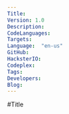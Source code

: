 ```yaml
---
Title: 
Version: 1.0
Description: 
CodeLanguages:  
Targets: 
Language:  "en-us"
GitHub: 
HacksterIO: 
Codeplex: 
Tags:
Developers: 
Blog:  
---
```


#Title
